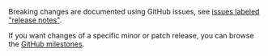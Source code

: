 Breaking changes are documented using GitHub issues,
see [issues labeled "release notes"](https://github.com/hapijs/hoek/issues?q=is%3Aissue+label%3A%22release+notes%22).

If you want changes of a specific minor or patch release, you can browse
the [GitHub milestones](https://github.com/hapijs/hoek/milestones?state=closed&direction=asc&sort=due_date).
